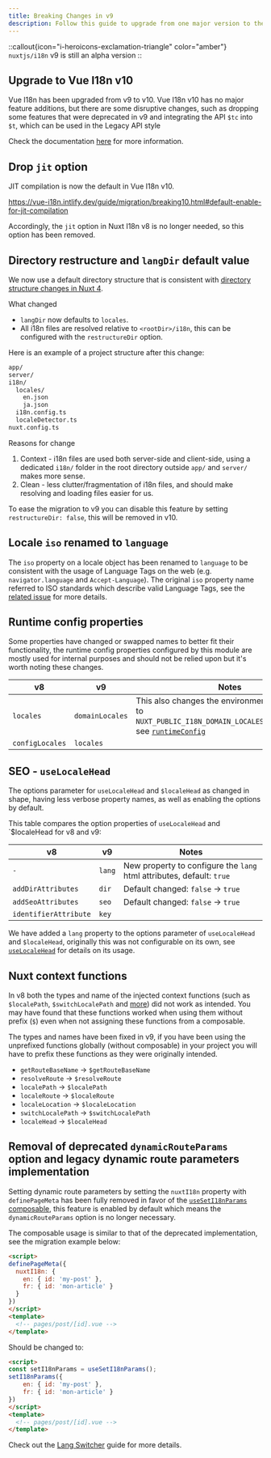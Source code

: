 ```yaml
---
title: Breaking Changes in v9
description: Follow this guide to upgrade from one major version to the other.
---
```


::callout{icon="i-heroicons-exclamation-triangle" color="amber"}
`nuxtjs/i18n` v9 is still an alpha version
::

## Upgrade to Vue I18n v10

Vue I18n has been upgraded from v9 to v10. Vue I18n v10 has no major feature additions, but there are some disruptive changes, such as dropping some features that were deprecated in v9 and integrating the API `$tc` into `$t`, which can be used in the Legacy API style 

Check the documentation [here](https://vue-i18n.intlify.dev/guide/migration/breaking10.html#change-t-and-t-overloaded-signature-for-legacy-api-mode) for more information.


## Drop `jit` option

JIT compilation is now the default in Vue I18n v10. 

https://vue-i18n.intlify.dev/guide/migration/breaking10.html#default-enable-for-jit-compilation

Accordingly, the `jit` option in Nuxt I18n v8 is no longer needed, so this option has been removed.

## Directory restructure and `langDir` default value

We now use a default directory structure that is consistent with [directory structure changes in Nuxt 4](https://nuxt.com/docs/getting-started/upgrade#new-directory-structure).

What changed
  * `langDir` now defaults to `locales`.
  * All i18n files are resolved relative to `<rootDir>/i18n`, this can be configured with the `restructureDir` option.

Here is an example of a project structure after this change:

```sh
app/
server/
i18n/
  locales/
    en.json
    ja.json
  i18n.config.ts
  localeDetector.ts
nuxt.config.ts
```

Reasons for change
  1. Context - i18n files are used both server-side and client-side, using a dedicated `i18n/` folder in the root directory outside `app/` and `server/` makes more sense.
  2. Clean - less clutter/fragmentation of i18n files, and should make resolving and loading files easier for us.

To ease the migration to v9 you can disable this feature by setting `restructureDir: false`, this will be removed in v10.

## Locale `iso` renamed to `language`

The `iso` property on a locale object has been renamed to `language` to be consistent with the usage of Language Tags on the web (e.g. `navigator.language` and `Accept-Language`). The original `iso` property name referred to ISO standards which describe valid Language Tags, see the [related issue](https://github.com/nuxt-modules/i18n/issues/2449) for more details.

## Runtime config properties

Some properties have changed or swapped names to better fit their functionality, the runtime config properties configured by this module are mostly used for internal purposes and should not be relied upon but it's worth noting these changes.

| v8 | v9 | Notes |
| --- | --- | --- |
| `locales` | `domainLocales` | This also changes the environment variable key to `NUXT_PUBLIC_I18N_DOMAIN_LOCALES_{code}_DOMAIN`, see [`runtimeConfig`](/docs/options/runtime-config#domainLocales) |
| `configLocales` | `locales` | | 

## SEO - `useLocaleHead`

The options parameter for `useLocaleHead` and `$localeHead` as changed in shape, having less verbose property names, as well as enabling the options by default.

This table compares the option properties of `useLocaleHead` and `$localeHead for v8 and v9:

| v8 | v9 | Notes |
| --- | --- | --- |
| `-` | `lang` | New property to configure the `lang` html attributes, default: `true` |
| `addDirAttributes` | `dir` | Default changed: `false` -> `true` |
| `addSeoAttributes` | `seo` | Default changed: `false` -> `true` |
| `identifierAttribute` | `key` | |

We have added a `lang` property to the options parameter of `useLocaleHead` and `$localeHead`, originally this was not configurable on its own, see [`useLocaleHead`](/docs/v9/api#useLocaleHead) for details on its usage.




## Nuxt context functions

In v8 both the types and name of the injected context functions (such as `$localePath`, `$switchLocalePath` and [more](/docs/v9/api/nuxt)) did not work as intended. You may have found that these functions worked when using them without prefix (`$`) even when not assigning these functions from a composable. 

The types and names have been fixed in v9, if you have been using the unprefixed functions globally (without composable) in your project you will have to prefix these functions as they were originally intended.

- `getRouteBaseName` -> `$getRouteBaseName`
- `resolveRoute` -> `$resolveRoute`
- `localePath` -> `$localePath`
- `localeRoute` -> `$localeRoute`
- `localeLocation` -> `$localeLocation`
- `switchLocalePath` -> `$switchLocalePath`
- `localeHead` -> `$localeHead`

## Removal of deprecated `dynamicRouteParams` option and legacy dynamic route parameters implementation

Setting dynamic route parameters by setting the `nuxtI18n` property with `definePageMeta` has been fully removed in favor of the [`useSetI18nParams` composable](/docs/api#useseti18nparams), this feature is enabled by default which means the `dynamicRouteParams` option is no longer necessary.

The composable usage is similar to that of the deprecated implementation, see the migration example below:

```html
<script>
definePageMeta({
  nuxtI18n: {
    en: { id: 'my-post' },
    fr: { id: 'mon-article' }
  }
})
</script>
<template>
  <!-- pages/post/[id].vue -->
</template>
```

Should be changed to:

```html
<script>
const setI18nParams = useSetI18nParams();
setI18nParams({
	en: { id: 'my-post' },
	fr: { id: 'mon-article' }
})
</script>
<template>
  <!-- pages/post/[id].vue -->
</template>
```

Check out the [Lang Switcher](/docs/guide/lang-switcher#dynamic-route-parameters) guide for more details.

